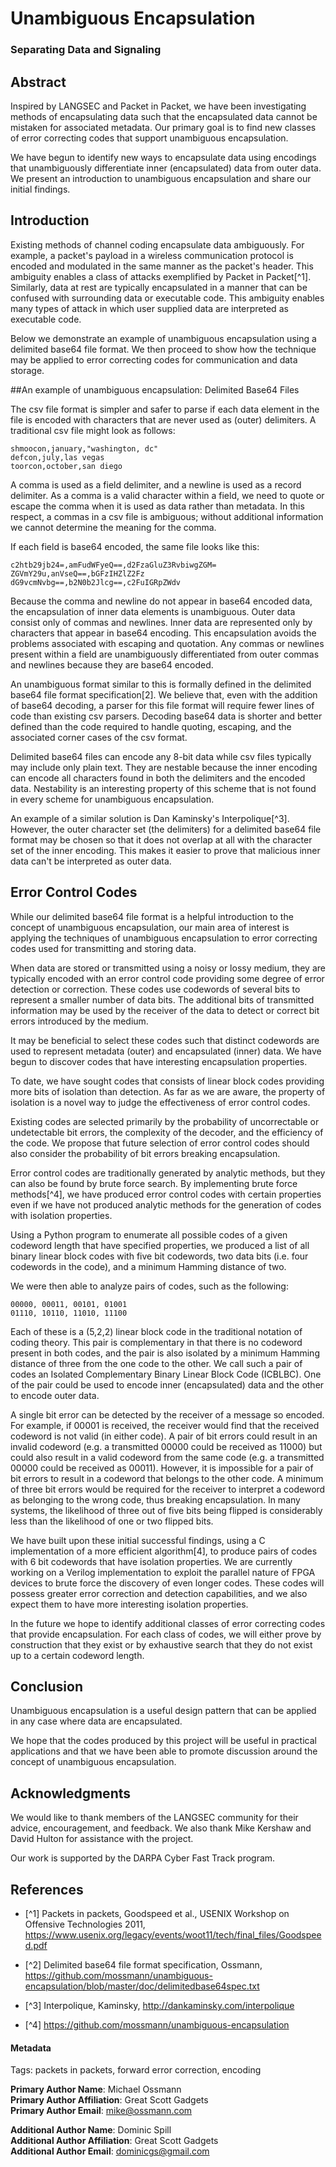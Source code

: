 # Unambiguous Encapsulation
### Separating Data and Signaling

## Abstract

Inspired by LANGSEC and Packet in Packet, we have been investigating methods of encapsulating data such that the encapsulated data cannot be mistaken for associated metadata. Our primary goal is to find new classes of error correcting codes that support unambiguous encapsulation.

We have begun to identify new ways to encapsulate data using encodings that unambiguously differentiate inner (encapsulated) data from outer data. We present an introduction to unambiguous encapsulation and share our initial findings.

## Introduction

Existing methods of channel coding encapsulate data ambiguously. For example, a packet's payload in a wireless communication protocol is encoded and modulated in the same manner as the packet's header. This ambiguity enables a class of attacks exemplified by Packet in Packet[^1]. Similarly, data at rest are typically encapsulated in a manner that can be confused with surrounding data or executable code. This ambiguity enables many types of attack in which user supplied data are interpreted as executable code.

Below we demonstrate an example of unambiguous encapsulation using a delimited base64 file format. We then proceed to show how the technique may be applied to error correcting codes for communication and data storage.


##An example of unambiguous encapsulation: Delimited Base64 Files

The csv file format is simpler and safer to parse if each data element in the file is encoded with characters that are never used as (outer) delimiters. A traditional csv file might look as follows:

	shmoocon,january,"washington, dc"
	defcon,july,las vegas
	toorcon,october,san diego

A comma is used as a field delimiter, and a newline is used as a record delimiter. As a comma is a valid character within a field, we need to quote or escape the comma when it is used as data rather than metadata. In this respect, a commas in a csv file is ambiguous; without additional information we cannot determine the meaning for the comma.

If each field is base64 encoded, the same file looks like this:

	c2htb29jb24=,amFudWFyeQ==,d2FzaGluZ3RvbiwgZGM=
	ZGVmY29u,anVseQ==,bGFzIHZlZ2Fz
	dG9vcmNvbg==,b2N0b2Jlcg==,c2FuIGRpZWdv

Because the comma and newline do not appear in base64 encoded data, the encapsulation of inner data elements is unambiguous. Outer data consist only of commas and newlines. Inner data are represented only by characters that appear in base64 encoding. This encapsulation avoids the problems associated with escaping and quotation. Any commas or newlines present within a field are unambiguously differentiated from outer commas and newlines because they are base64 encoded.

An unambiguous format similar to this is formally defined in the delimited base64 file format specification[2]. We believe that, even with the addition of base64 decoding, a parser for this file format will require fewer lines of code than existing csv parsers. Decoding base64 data is shorter and better defined than the code required to handle quoting, escaping, and the associated corner cases of the csv format.

Delimited base64 files can encode any 8-bit data while csv files typically may include only plain text. They are nestable because the inner encoding can encode all characters found in both the delimiters and the encoded data. Nestability is an interesting property of this scheme that is not found in every scheme for unambiguous encapsulation.

An example of a similar solution is Dan Kaminsky's Interpolique[^3]. However, the outer character set (the delimiters) for a delimited base64 file format may be chosen so that it does not overlap at all with the character set of the inner encoding. This makes it easier to prove that malicious inner data can't be interpreted as outer data.


## Error Control Codes


While our delimited base64 file format is a helpful introduction to the concept of unambiguous encapsulation, our main area of interest is applying the techniques of unambiguous encapsulation to error correcting codes used for transmitting and storing data.

When data are stored or transmitted using a noisy or lossy medium, they are typically encoded with an error control code providing some degree of error detection or correction. These codes use codewords of several bits to represent a smaller number of data bits. The additional bits of transmitted information may be used by the receiver of the data to detect or correct bit errors introduced by the medium.

It may be beneficial to select these codes such that distinct codewords are used to represent metadata (outer) and encapsulated (inner) data. We have begun to discover codes that have interesting encapsulation properties.

To date, we have sought codes that consists of linear block codes providing more bits of isolation than detection. As far as we are aware, the property of isolation is a novel way to judge the effectiveness of error control codes.

Existing codes are selected primarily by the probability of uncorrectable or undetectable bit errors, the complexity of the decoder, and the efficiency of the code. We propose that future selection of error control codes should also consider the probability of bit errors breaking encapsulation.

Error control codes are traditionally generated by analytic methods, but they can also be found by brute force search. By implementing brute force methods[^4], we have produced error control codes with certain properties even if we have not produced analytic methods for the generation of codes with isolation properties.

Using a Python program to enumerate all possible codes of a given codeword length that have specified properties, we produced a list of all binary linear block codes with five bit codewords, two data bits (i.e. four codewords in the code), and a minimum Hamming distance of two.

We were then able to analyze pairs of codes, such as the following:

	00000, 00011, 00101, 01001
	01110, 10110, 11010, 11100

Each of these is a (5,2,2) linear block code in the traditional notation of coding theory. This pair is complementary in that there is no codeword present in both codes, and the pair is also isolated by a minimum Hamming distance of three from the one code to the other. We call such a pair of codes an Isolated Complementary Binary Linear Block Code (ICBLBC). One of the pair could be used to encode inner (encapsulated) data and the other to encode outer data.

A single bit error can be detected by the receiver of a message so encoded. For example, if 00001 is received, the receiver would find that the received codeword is not valid (in either code). A pair of bit errors could result in an invalid codeword (e.g. a transmitted 00000 could be received as 11000) but could also result in a valid codeword from the same code (e.g. a transmitted 00000 could be received as 00011). However, it is impossible for a pair of bit errors to result in a codeword that belongs to the other code. A minimum of three bit errors would be required for the receiver to interpret a codeword as belonging to the wrong code, thus breaking encapsulation. In many systems, the likelihood of three out of five bits being flipped is considerably less than the likelihood of one or two flipped bits.

We have built upon these initial successful findings, using a C implementation of a more efficient algorithm[4], to produce pairs of codes with 6 bit codewords that have isolation properties. We are currently working on a Verilog implementation to exploit the parallel nature of FPGA devices to brute force the discovery of even longer codes. These codes will possess greater error correction and detection capabilities, and we also expect them to have more interesting isolation properties.

In the future we hope to identify additional classes of error correcting codes that provide encapsulation. For each class of codes, we will either prove by construction that they exist or by exhaustive search that they do not exist up to a certain codeword length.

Conclusion
----------
Unambiguous encapsulation is a useful design pattern that can be applied in any case where data are encapsulated.

We hope that the codes produced by this project will be useful in practical applications and that we have been able to promote discussion around the concept of unambiguous encapsulation.

Acknowledgments
---------------

We would like to thank members of the LANGSEC community for their advice, encouragement, and feedback. We also thank Mike Kershaw and David Hulton for assistance with the project.

Our work is supported by the DARPA Cyber Fast Track program.


## References

* [^1] Packets in packets, Goodspeed et al., USENIX Workshop on Offensive Technologies 2011,
https://www.usenix.org/legacy/events/woot11/tech/final_files/Goodspeed.pdf

* [^2] Delimited base64 file format specification, Ossmann,
https://github.com/mossmann/unambiguous-encapsulation/blob/master/doc/delimitedbase64spec.txt

* [^3] Interpolique, Kaminsky, http://dankaminsky.com/interpolique

* [^4] https://github.com/mossmann/unambiguous-encapsulation

#### Metadata

Tags: packets in packets, forward error correction, encoding

**Primary Author Name**: Michael Ossmann  
**Primary Author Affiliation**: Great Scott Gadgets  
**Primary Author Email**: mike@ossmann.com  

**Additional Author Name**: Dominic Spill  
**Additional Author Affiliation**: Great Scott Gadgets  
**Additional Author Email**: dominicgs@gmail.com